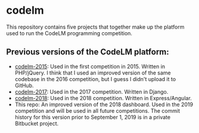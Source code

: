 # codelm

This repository contains five projects that together make up the platform used to run the CodeLM programming competition.

## Previous versions of the CodeLM platform:
- [codelm-2015](https://github.com/nrubin29/codelm-2015): Used in the first competition in 2015. Written in PHP/jQuery. I think that I used an improved version of the same codebase in the 2016 competition, but I guess I didn't upload it to GitHub.
- [codelm-2017](https://github.com/nrubin29/codelm-2017): Used in the 2017 competition. Written in Django.
- [codelm-2018](https://github.com/nrubin29/codelm-2018): Used in the 2018 competition. Written in Express/Angular.
- This repo: An improved version of the 2018 dashboard. Used in the 2019 competition and will be used in all future competitions. The commit history for this version prior to September 1, 2019 is in a private Bitbucket project.
